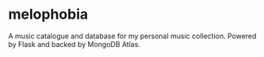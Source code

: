 # melophobia
A music catalogue and database for my personal music collection. Powered by Flask and backed by MongoDB Atlas.
